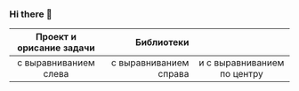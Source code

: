 ### Hi there 👋

|  Проект и орисание задачи | Библиотеки |  |
| :---------------------------: | ---------------------: |:---------------------------:|
| с выравниванием слева | с выравниванием справа | и с выравниванием по центру |

<!--
**SvetlanaY/SvetlanaY** is a ✨ _special_ ✨ repository because its `README.md` (this file) appears on your GitHub profile.

Here are some ideas to get you started:

- 🔭 I’m currently working on ...
- 🌱 I’m currently learning ...
- 👯 I’m looking to collaborate on ...
- 🤔 I’m looking for help with ...
- 💬 Ask me about ...
- 📫 How to reach me: ...
- 😄 Pronouns: ...
- ⚡ Fun fact: ...
-->
